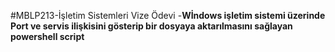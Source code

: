 #MBLP213-İşletim Sistemleri Vize Ödevi
 -**Wİndows işletim sistemi üzerinde Port ve servis ilişkisini gösterip bir dosyaya aktarılmasını sağlayan  powershell script**